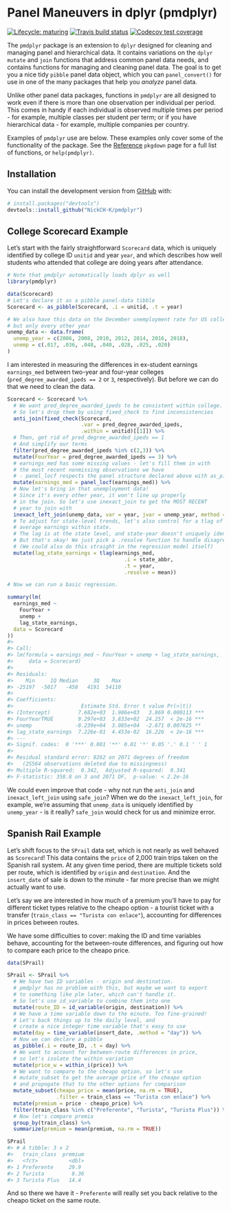 
<!-- README.md is generated from README.Rmd. Please edit that file -->

# Panel Maneuvers in dplyr (pmdplyr)

<!-- badges: start -->

[![Lifecycle:
maturing](https://img.shields.io/badge/lifecycle-maturing-blue.svg)](https://www.tidyverse.org/lifecycle/#maturing)
[![Travis build
status](https://travis-ci.org/nickch-k/pmdplyr.svg?branch=master)](https://travis-ci.org/nickch-k/pmdplyr)
[![Codecov test
coverage](https://codecov.io/gh/nickch-k/pmdplyr/branch/master/graph/badge.svg)](https://codecov.io/gh/nickch-k/pmdplyr?branch=master)
<!-- badges: end -->

The `pmdplyr` package is an extension to `dplyr` designed for cleaning
and managing panel and hierarchical data. It contains variations on the
`dplyr` `mutate` and `join` functions that address common panel data
needs, and contains functions for managing and cleaning panel data. The
goal is to get you a nice tidy `pibble` panel data object, which you can
`panel_convert()` for use in one of the many packages that help you
*analyze* panel data.

Unlike other panel data packages, functions in `pmdplyr` are all
designed to work even if there is more than one observation per
individual per period. This comes in handy if each individual is
observed multiple times per period - for example, multiple classes per
student per term; or if you have hierarchical data - for example,
multiple companies per country.

Examples of `pmdplyr` use are below. These examples only cover some of
the functionality of the package. See the
[Reference](https://nickch-k.github.io/pmdplyr/reference/index.html)
`pkgdown` page for a full list of functions, or `help(pmdplyr)`.

## Installation

You can install the development version from
[GitHub](https://github.com/) with:

``` r
# install.packages("devtools")
devtools::install_github("NickCH-K/pmdplyr")
```

## College Scorecard Example

Let’s start with the fairly straightforward `Scorecard` data, which is
uniquely identified by college ID `unitid` and year `year`, and which
describes how well students who attended that college are doing years
after attendance.

``` r
# Note that pmdplyr automatically loads dplyr as well
library(pmdplyr)

data(Scorecard)
# Let's declare it as a pibble panel-data tibble
Scorecard <- as_pibble(Scorecard, .i = unitid, .t = year)

# We also have this data on the December unemployment rate for US college grads nationally
# but only every other year
unemp_data <- data.frame(
  unemp_year = c(2006, 2008, 2010, 2012, 2014, 2016, 2018),
  unemp = c(.017, .036, .048, .040, .028, .025, .020)
)
```

I am interested in measuring the differences in ex-student earnings
`earnings_med` between two-year and four-year colleges
(`pred_degree_awarded_ipeds == 2` or `3`, respectively). But before we
can do that we need to clean the data.

``` r
Scorecard <- Scorecard %>%
  # We want pred_degree_awarded_ipeds to be consistent within college. No changers!
  # So let's drop them by using fixed_check to find inconsistencies
  anti_join(fixed_check(Scorecard,
                        .var = pred_degree_awarded_ipeds,
                        .within = unitid)[[1]]) %>%
  # Then, get rid of pred_degree_awarded_ipeds == 1
  # And simplify our terms
  filter(pred_degree_awarded_ipeds %in% c(2,3)) %>%
  mutate(FourYear = pred_degree_awarded_ipeds == 3) %>%
  # earnings_med has some missing values - let's fill them in with 
  # the most recent nonmissing observations we have
  # - panel_locf respects the panel structure declared above with as_pibble()
  mutate(earnings_med = panel_locf(earnings_med)) %>%
  # Now let's bring in that unemployment data!
  # Since it's every other year, it won't line up properly
  # in the join. So let's use inexact_join to get the MOST RECENT
  # year to join with
  inexact_left_join(unemp_data, var = year, jvar = unemp_year, method = "last") %>%
  # To adjust for state-level trends, let's also control for a tlag of
  # average earnings within state.
  # The lag is at the state level, and state-year doesn't uniquely identify,
  # But that's okay! We just pick a .resolve function to handle disagreements.
  # (We could also do this straight in the regression model itself)
  mutate(lag_state_earnings = tlag(earnings_med,
                                      .i = state_abbr,
                                      .t = year,
                                      .resolve = mean))

# Now we can run a basic regression. 

summary(lm(
  earnings_med ~ 
    FourYear +
    unemp + 
    lag_state_earnings,
  data = Scorecard
))
#> 
#> Call:
#> lm(formula = earnings_med ~ FourYear + unemp + lag_state_earnings, 
#>     data = Scorecard)
#> 
#> Residuals:
#>    Min     1Q Median     3Q    Max 
#> -25197  -5017   -458   4191  54110 
#> 
#> Coefficients:
#>                      Estimate Std. Error t value Pr(>|t|)    
#> (Intercept)         7.682e+03  1.986e+03   3.869 0.000113 ***
#> FourYearTRUE        9.297e+03  3.833e+02  24.257  < 2e-16 ***
#> unemp              -8.239e+04  3.085e+04  -2.671 0.007625 ** 
#> lag_state_earnings  7.226e-01  4.453e-02  16.226  < 2e-16 ***
#> ---
#> Signif. codes:  0 '***' 0.001 '**' 0.01 '*' 0.05 '.' 0.1 ' ' 1
#> 
#> Residual standard error: 8262 on 2071 degrees of freedom
#>   (25564 observations deleted due to missingness)
#> Multiple R-squared:  0.342,  Adjusted R-squared:  0.341 
#> F-statistic: 358.8 on 3 and 2071 DF,  p-value: < 2.2e-16
```

We could even improve that code - why not run the `anti_join` and
`inexact_left_join` using `safe_join`? When we do the
`inexact_left_join`, for example, we’re assuming that `unemp_data` is
uniquely identified by `unemp_year` - is it really? `safe_join` would
check for us and minimize error.

## Spanish Rail Example

Let’s shift focus to the `SPrail` data set, which is not nearly as well
behaved as `Scorecard`\! This data contains the `price` of 2,000 train
trips taken on the Spanish rail system. At any given time period, there
are multiple tickets sold per route, which is identified by `origin` and
`destination`. And the `insert_date` of sale is down to the minute - far
more precise than we might actually want to use.

Let’s say we are interested in how much of a premium you’ll have to pay
for different ticket types relative to the cheapo option - a tourist
ticket with a transfer (`train_class == "Turista con enlace"`),
accounting for differences in prices between routes.

We have some difficulties to cover: making the ID and time variables
behave, accounting for the between-route differences, and figuring out
how to compare each price to the cheapo price.

``` r
data(SPrail)

SPrail <- SPrail %>%
  # We have two ID variables - origin and destination.
  # pmdplyr has no problem with this, but maybe we want to export
  # to something like plm later, which can't handle it.
  # So let's use id_variable to combine them into one
  mutate(route_ID = id_variable(origin, destination)) %>%
  # We have a time variable down to the minute. Too fine-grained!
  # Let's back things up to the daily level, and 
  # create a nice integer time variable that's easy to use
  mutate(day = time_variable(insert_date, .method = "day")) %>%
  # Now we can declare a pibble
  as_pibble(.i = route_ID, .t = day) %>%
  # We want to account for between-route differences in price,
  # so let's isolate the within variation
  mutate(price_w = within_i(price)) %>%
  # We want to compare to the cheapo option, so let's use 
  # mutate_subset to get the average price of the cheapo option
  # and propogate that to the other options for comparison
  mutate_subset(cheapo_price = mean(price, na.rm = TRUE), 
                .filter = train_class == "Turista con enlace") %>%
  mutate(premium = price - cheapo_price) %>%
  filter(train_class %in% c("Preferente", "Turista", "Turista Plus")) %>%
  # Now let's compare premia
  group_by(train_class) %>%
  summarize(premium = mean(premium, na.rm = TRUE))

SPrail
#> # A tibble: 3 x 2
#>   train_class  premium
#>   <fct>          <dbl>
#> 1 Preferente     29.9 
#> 2 Turista         8.36
#> 3 Turista Plus   14.4
```

And so there we have it - `Preferente` will really set you back relative
to the cheapo ticket on the same route.
